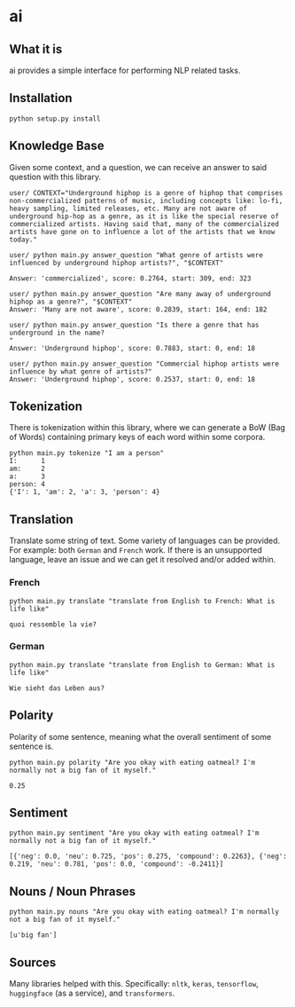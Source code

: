 # ai

## What it is
ai provides a simple interface for performing NLP related tasks.

## Installation

`python setup.py install`

## Knowledge Base

Given some context, and a question, we can receive an answer to said question with this library.

```
user/ CONTEXT="Underground hiphop is a genre of hiphop that comprises non-commercialized patterns of music, including concepts like: lo-fi, heavy sampling, limited releases, etc. Many are not aware of underground hip-hop as a genre, as it is like the special reserve of commercialized artists. Having said that, many of the commercialized artists have gone on to influence a lot of the artists that we know today."

user/ python main.py answer_question "What genre of artists were influenced by underground hiphop artists?", "$CONTEXT"

Answer: 'commercialized', score: 0.2764, start: 309, end: 323

user/ python main.py answer_question "Are many away of underground hiphop as a genre?", "$CONTEXT"
Answer: 'Many are not aware', score: 0.2839, start: 164, end: 182

user/ python main.py answer_question "Is there a genre that has underground in the name?
"
Answer: 'Underground hiphop', score: 0.7883, start: 0, end: 18

user/ python main.py answer_question "Commercial hiphop artists were influence by what genre of artists?"
Answer: 'Underground hiphop', score: 0.2537, start: 0, end: 18
```


## Tokenization

There is tokenization within this library, where we can generate a BoW (Bag of Words) containing primary keys of each word within some corpora.

```
python main.py tokenize "I am a person"
I:      1
am:     2
a:      3
person: 4
{'I': 1, 'am': 2, 'a': 3, 'person': 4}
```

## Translation

Translate some string of text. Some variety of languages can be provided. For example: both `German` and `French` work. If there is an unsupported language, leave an issue and we can get it resolved and/or added within.

### French

```
python main.py translate "translate from English to French: What is life like"

quoi ressemble la vie?
```
### German
```
python main.py translate "translate from English to German: What is life like"

Wie sieht das Leben aus?
```

## Polarity

Polarity of some sentence, meaning what the overall sentiment of some sentence is.

```
python main.py polarity "Are you okay with eating oatmeal? I'm normally not a big fan of it myself."

0.25
```

## Sentiment

```
python main.py sentiment "Are you okay with eating oatmeal? I'm normally not a big fan of it myself."

[{'neg': 0.0, 'neu': 0.725, 'pos': 0.275, 'compound': 0.2263}, {'neg': 0.219, 'neu': 0.781, 'pos': 0.0, 'compound': -0.2411}]
```

## Nouns / Noun Phrases

```
python main.py nouns "Are you okay with eating oatmeal? I'm normally not a big fan of it myself."

[u'big fan']
```

## Sources

Many libraries helped with this. Specifically: `nltk`, `keras`, `tensorflow`, `huggingface` (as a service), and `transformers`.
